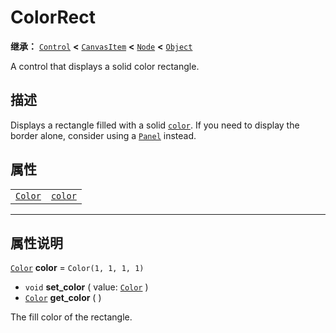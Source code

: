 <!-- ⚠ 请勿编辑本文件 ⚠ -->
<!-- 本文档使用脚本从 WeDot 引擎源码仓库生成。 -->
<!-- 生成脚本：https://github.com/WeDot-Engine/WeDot/tree/4.3/doc/tools/make_md.py； -->
<!-- 原文件：https://github.com/WeDot-Engine/WeDot/tree/4.3/doc/classes/ColorRect.xml。 -->

<div id="_class_colorrect"></div>

# ColorRect

**继承：** [`Control`](class_control.md) **<** [`CanvasItem`](class_canvasitem.md) **<** [`Node`](class_node.md) **<** [`Object`](class_object.md)

A control that displays a solid color rectangle.

## 描述

Displays a rectangle filled with a solid [`color`](#class_colorrect_property_color). If you need to display the border alone, consider using a [`Panel`](class_panel.md) instead.

## 属性

|||
|:-:|:--|
| [`Color`](class_color.md) | [`color`](#class_colorrect_property_color) | ``Color(1, 1, 1, 1)`` |

<!-- rst-class:: classref-section-separator -->

---

## 属性说明

<div id="_class_colorrect_property_color"></div>

[`Color`](class_color.md) **color** = ``Color(1, 1, 1, 1)`` <div id="class_colorrect_property_color"></div>

- `void` **set_color** ( value: [`Color`](class_color.md) )
- [`Color`](class_color.md) **get_color** ( )

The fill color of the rectangle.

[^virtual]: 本方法通常需要用户覆盖才能生效。
[^const]: 本方法无副作用，不会修改该实例的任何成员变量。
[^vararg]: 本方法除了能接受在此处描述的参数外，还能够继续接受任意数量的参数。
[^constructor]: 本方法用于构造某个类型。
[^static]: 调用本方法无需实例，可直接使用类名进行调用。
[^operator]: 本方法描述的是使用本类型作为左操作数的有效运算符。
[^bitfield]: 这个值是由下列位标志构成位掩码的整数。
[^void]: 无返回值。
